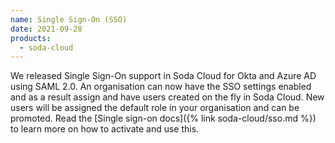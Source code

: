 ```yaml
---
name: Single Sign-On (SSO)
date: 2021-09-28
products:
  - soda-cloud
---
```

We released Single Sign-On support in Soda Cloud for Okta and Azure AD using SAML 2.0. An organisation can now have the SSO settings enabled and as a result assign and have users created on the fly in Soda Cloud. New users will be assigned the default role in your organisation and can be promoted. Read the [Single sign-on docs]({% link soda-cloud/sso.md %}) to learn more on how to activate and use this.